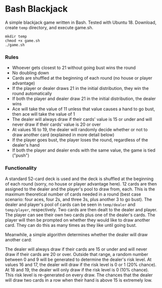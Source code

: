# Bash Blackjack

A simple blackjack game written in Bash. Tested with Ubuntu 18. Download, create `temp` directory, and execute game.sh.

```
mkdir temp
chmod +x game.sh
./game.sh
```

### Rules

- Whoever gets closest to 21 without going bust wins the round
- No doubling down
- Cards are shuffled at the beginning of each round (no house or player advantage)
- If the player or dealer draws 21 in the initial distribution, they win the round automatically
- If both the player and dealer draw 21 in the initial distribution, the dealer wins
- Ace will take the value of 11 unless that value causes a hand to go bust, then ace will take the value of 1
- The dealer will always draw if their cards' value is 15 or under and will never draw if their cards' value is 20 or over
- At values 16 to 19, the dealer will randomly decide whether or not to draw another card (explained in more detail below)
- If the player goes bust, the player loses the round, regardless of the dealer's hand
- If both the player and dealer ends with the same value, the game is tied ("push")

### Functionality

A standard 52-card deck is used and the deck is shuffled at the beginning of each round (sorry, no house or player advantage here). 12 cards are then assigned to the dealer and the player's pool to draw from, each. This is the maximum theoretical number of cards needed in a round (best case scenario: four aces, four 2s, and three 3s, plus another 3 to go bust). The dealer and player's pool of cards can be seen in `temp/dealer` and `temp/player`, respectively. Two cards are then dealt to the dealer and player. The player can see their own two cards plus one of the dealer's cards. The player will then be prompted on whether they would like to draw another card. They can do this as many times as they like until going bust. 

Meanwhile, a simple algorithm determines whether the dealer will draw another card:

The dealer will always draw if their cards are 15 or under and will never draw if their cards are 20 or over. Outside that range, a random number between 0 and 9 will be generated to determine the dealer's risk level. At values 16 and 17, the dealer will draw if the risk level is 0 or 1 (20% chance). At 18 and 19, the dealer will only draw if the risk level is 0 (10% chance). This risk level is re-generated on every draw. The chances that the dealer will draw two cards in a row when their hand is above 15 is extremely low.
